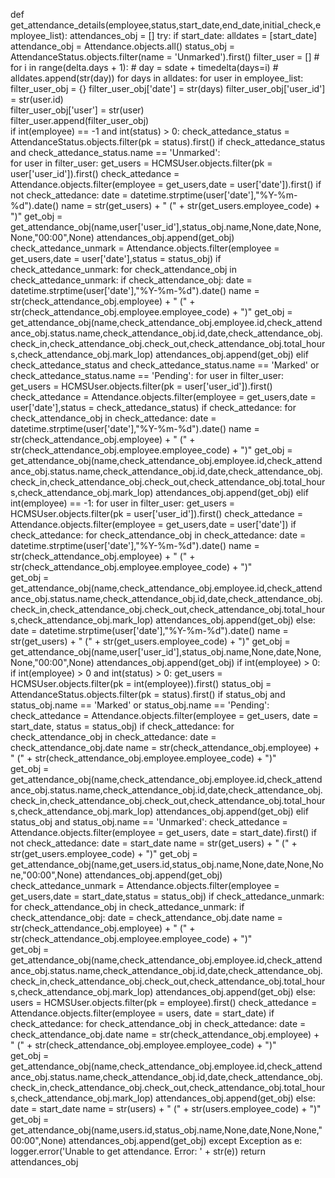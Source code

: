 def get_attendance_details(employee,status,start_date,end_date,initial_check,employee_list):
    attendances_obj = []
    try:
        if start_date:
            alldates = [start_date]
            attendance_obj = Attendance.objects.all()
            status_obj = AttendanceStatus.objects.filter(name = 'Unmarked').first()
            filter_user = []
            # for i in range(delta.days + 1):
            #     day = sdate + timedelta(days=i)
            #     alldates.append(str(day))
            for days in alldates:
                for user in employee_list:
                    filter_user_obj = {}
                    filter_user_obj['date'] = str(days)
                    filter_user_obj['user_id'] = str(user.id)           
                    filter_user_obj['user'] = str(user)           
                    filter_user.append(filter_user_obj)  
            if int(employee) == -1 and int(status) > 0:
                check_attedance_status = AttendanceStatus.objects.filter(pk = status).first()
                if check_attedance_status and check_attedance_status.name == 'Unmarked':  
                    for user in filter_user:
                        get_users = HCMSUser.objects.filter(pk = user['user_id']).first()
                        check_attedance = Attendance.objects.filter(employee = get_users,date = user['date']).first()
                        if not check_attedance:
                            date = datetime.strptime(user['date'],"%Y-%m-%d").date()
                            name = str(get_users) + " (" + str(get_users.employee_code) + ")"
                            get_obj = get_attendance_obj(name,user['user_id'],status_obj.name,None,date,None,None,"00:00",None)
                            attendances_obj.append(get_obj)
                        check_attedance_unmark = Attendance.objects.filter(employee = get_users,date = user['date'],status = status_obj) 
                        if check_attedance_unmark:
                           for check_attendance_obj in check_attedance_unmark:
                               if check_attendance_obj:
                                  date = datetime.strptime(user['date'],"%Y-%m-%d").date()
                                  name = str(check_attendance_obj.employee) + " (" + str(check_attendance_obj.employee.employee_code) + ")"
                                  get_obj = get_attendance_obj(name,check_attendance_obj.employee.id,check_attendance_obj.status.name,check_attendance_obj.id,date,check_attendance_obj.check_in,check_attendance_obj.check_out,check_attendance_obj.total_hours,check_attendance_obj.mark_lop)
                                  attendances_obj.append(get_obj)
                elif check_attedance_status and check_attedance_status.name == 'Marked' or check_attedance_status.name == 'Pending':
                    for user in filter_user:
                        get_users = HCMSUser.objects.filter(pk = user['user_id']).first()
                        check_attedance = Attendance.objects.filter(employee = get_users,date = user['date'],status = check_attedance_status)
                        if check_attedance:
                            for check_attendance_obj in check_attedance:
                                date = datetime.strptime(user['date'],"%Y-%m-%d").date()
                                name = str(check_attendance_obj.employee) + " (" + str(check_attendance_obj.employee.employee_code) + ")"
                                get_obj = get_attendance_obj(name,check_attendance_obj.employee.id,check_attendance_obj.status.name,check_attendance_obj.id,date,check_attendance_obj.check_in,check_attendance_obj.check_out,check_attendance_obj.total_hours,check_attendance_obj.mark_lop)
                                attendances_obj.append(get_obj)
            elif int(employee) == -1:
                for user in filter_user:
                    get_users = HCMSUser.objects.filter(pk = user['user_id']).first()
                    check_attedance = Attendance.objects.filter(employee = get_users,date = user['date'])
                    if check_attedance:
                       for check_attendance_obj in check_attedance:
                            date = datetime.strptime(user['date'],"%Y-%m-%d").date()
                            name = str(check_attendance_obj.employee) + " (" + str(check_attendance_obj.employee.employee_code) + ")"            
                            get_obj = get_attendance_obj(name,check_attendance_obj.employee.id,check_attendance_obj.status.name,check_attendance_obj.id,date,check_attendance_obj.check_in,check_attendance_obj.check_out,check_attendance_obj.total_hours,check_attendance_obj.mark_lop)
                            attendances_obj.append(get_obj)
                    else:
                        date = datetime.strptime(user['date'],"%Y-%m-%d").date()
                        name = str(get_users) + " (" + str(get_users.employee_code) + ")"
                        get_obj = get_attendance_obj(name,user['user_id'],status_obj.name,None,date,None,None,"00:00",None)
                        attendances_obj.append(get_obj)
            if int(employee) > 0:
               if int(employee) > 0 and int(status) > 0:
                  get_users = HCMSUser.objects.filter(pk = int(employee)).first()
                  status_obj = AttendanceStatus.objects.filter(pk = status).first()
                  if status_obj and status_obj.name == 'Marked' or status_obj.name == 'Pending':
                     check_attedance = Attendance.objects.filter(employee = get_users, date = start_date, status = status_obj)
                     if check_attedance:
                        for check_attendance_obj in check_attedance:
                            date = check_attendance_obj.date
                            name = str(check_attendance_obj.employee) + " (" + str(check_attendance_obj.employee.employee_code) + ")"            
                            get_obj = get_attendance_obj(name,check_attendance_obj.employee.id,check_attendance_obj.status.name,check_attendance_obj.id,date,check_attendance_obj.check_in,check_attendance_obj.check_out,check_attendance_obj.total_hours,check_attendance_obj.mark_lop)
                            attendances_obj.append(get_obj)
                  elif status_obj and status_obj.name == 'Unmarked':
                       check_attedance = Attendance.objects.filter(employee = get_users, date = start_date).first()
                       if not check_attedance:
                          date = start_date
                          name = str(get_users) + " (" + str(get_users.employee_code) + ")"
                          get_obj = get_attendance_obj(name,get_users.id,status_obj.name,None,date,None,None,"00:00",None)
                          attendances_obj.append(get_obj)
                       check_attedance_unmark = Attendance.objects.filter(employee = get_users,date = start_date,status = status_obj) 
                       if check_attedance_unmark:
                           for check_attendance_obj in check_attedance_unmark:
                               if check_attendance_obj:
                                  date = check_attendance_obj.date
                                  name = str(check_attendance_obj.employee) + " (" + str(check_attendance_obj.employee.employee_code) + ")"            
                                  get_obj = get_attendance_obj(name,check_attendance_obj.employee.id,check_attendance_obj.status.name,check_attendance_obj.id,date,check_attendance_obj.check_in,check_attendance_obj.check_out,check_attendance_obj.total_hours,check_attendance_obj.mark_lop)
                                  attendances_obj.append(get_obj)
               else:
                    users = HCMSUser.objects.filter(pk = employee).first()
                    check_attedance = Attendance.objects.filter(employee = users, date = start_date)
                    if check_attedance:
                        for check_attendance_obj in check_attedance:
                            date = check_attendance_obj.date
                            name = str(check_attendance_obj.employee) + " (" + str(check_attendance_obj.employee.employee_code) + ")"            
                            get_obj = get_attendance_obj(name,check_attendance_obj.employee.id,check_attendance_obj.status.name,check_attendance_obj.id,date,check_attendance_obj.check_in,check_attendance_obj.check_out,check_attendance_obj.total_hours,check_attendance_obj.mark_lop)
                            attendances_obj.append(get_obj)
                    else:
                        date = start_date
                        name = str(users) + " (" + str(users.employee_code) + ")"
                        get_obj = get_attendance_obj(name,users.id,status_obj.name,None,date,None,None,"00:00",None)
                        attendances_obj.append(get_obj)
    except Exception as e:
        logger.error('Unable to get attendance. Error: ' + str(e))
    return attendances_obj 
